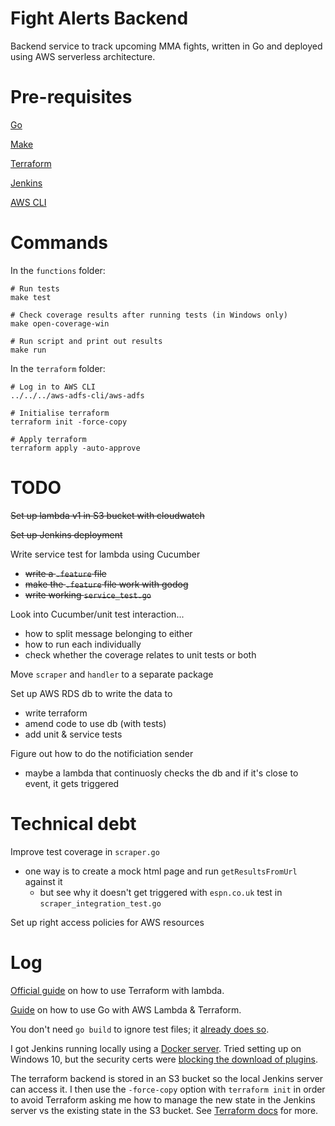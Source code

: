# Fight Alerts Backend

Backend service to track upcoming MMA fights, written in Go and deployed using AWS serverless architecture.

# Pre-requisites

[Go](https://go.dev/)

[Make](https://www.gnu.org/software/make/)

[Terraform](https://www.terraform.io/)

[Jenkins](https://www.jenkins.io/)

[AWS CLI](https://aws.amazon.com/cli/)

# Commands

In the `functions` folder:

```
# Run tests
make test

# Check coverage results after running tests (in Windows only)
make open-coverage-win

# Run script and print out results
make run
```

In the `terraform` folder:

```
# Log in to AWS CLI
../../../aws-adfs-cli/aws-adfs

# Initialise terraform
terraform init -force-copy

# Apply terraform
terraform apply -auto-approve
```

# TODO

~~Set up lambda v1 in S3 bucket with cloudwatch~~

~~Set up Jenkins deployment~~

Write service test for lambda using Cucumber
- ~~write a `.feature` file~~
- ~~make the `.feature` file work with godog~~
- ~~write working `service_test.go`~~

Look into Cucumber/unit test interaction...
- how to split message belonging to either
- how to run each individually
- check whether the coverage relates to unit tests or both

Move `scraper` and `handler` to a separate package

Set up AWS RDS db to write the data to
- write terraform
- amend code to use db (with tests)
- add unit & service tests

Figure out how to do the notificiation sender
- maybe a lambda that continuosly checks the db and if it's close to event, it gets triggered

# Technical debt

Improve test coverage in `scraper.go`
- one way is to create a mock html page and run `getResultsFromUrl` against it
    - but see why it doesn't get triggered with `espn.co.uk` test in `scraper_integration_test.go`

Set up right access policies for AWS resources

# Log

[Official guide](https://learn.hashicorp.com/tutorials/terraform/lambda-api-gateway) on how to use Terraform with lambda.

[Guide](https://levelup.gitconnected.com/setup-your-go-lambda-and-deploy-with-terraform-9105bda2bd18) on how to use Go with AWS Lambda & Terraform.

You don't need `go build` to ignore test files; it [already does so](https://stackoverflow.com/a/65844817/7874516).

I got Jenkins running locally using a [Docker server](https://www.jenkins.io/doc/book/installing/docker/). Tried setting up on Windows 10, but the security certs were [blocking the download of plugins](https://stackoverflow.com/questions/24563694/jenkins-unable-to-find-valid-certification-path-to-requested-target-error-whil#:~:text=That%20error%20is%20a%20common,is%20a%20Self-Signed%20Certificate).

The terraform backend is stored in an S3 bucket so the local Jenkins server can access it. I then use the `-force-copy` option with `terraform init` in order to avoid Terraform asking me how to manage the new state in the Jenkins server vs the existing state in the S3 bucket. See [Terraform docs](https://www.terraform.io/cli/commands/init#backend-initialization) for more.